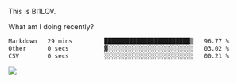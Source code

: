 This is BI1LQV.

What am I doing recently?

<!--START_SECTION:waka-->

```txt
Markdown   29 mins         ████████████████████████▒   96.77 %
Other      0 secs          ▓░░░░░░░░░░░░░░░░░░░░░░░░   03.02 %
CSV        0 secs          ░░░░░░░░░░░░░░░░░░░░░░░░░   00.21 %
```

<!--END_SECTION:waka-->

<img src="https://github-readme-stats.vercel.app/api?username=bi1lqv&show_icons=true&count_private=true">
